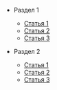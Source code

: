 
- Раздел 1
  - [Статья 1](page1)
  - [Статья 2](page2)
  - [Статья 3](page3)

- Раздел 2
  - [Статья 1](page1)
  - [Статья 2](page2)
  - [Статья 3](page3)
